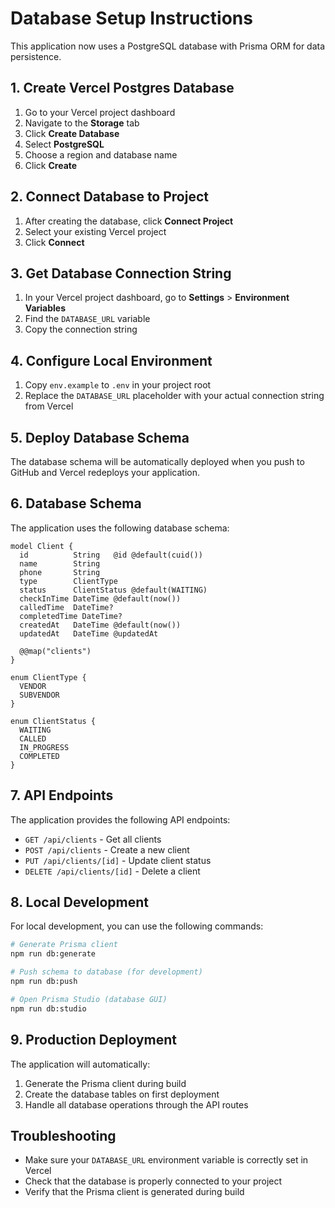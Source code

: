 # Database Setup Instructions

This application now uses a PostgreSQL database with Prisma ORM for data persistence.

## 1. Create Vercel Postgres Database

1. Go to your Vercel project dashboard
2. Navigate to the **Storage** tab
3. Click **Create Database**
4. Select **PostgreSQL**
5. Choose a region and database name
6. Click **Create**

## 2. Connect Database to Project

1. After creating the database, click **Connect Project**
2. Select your existing Vercel project
3. Click **Connect**

## 3. Get Database Connection String

1. In your Vercel project dashboard, go to **Settings** > **Environment Variables**
2. Find the `DATABASE_URL` variable
3. Copy the connection string

## 4. Configure Local Environment

1. Copy `env.example` to `.env` in your project root
2. Replace the `DATABASE_URL` placeholder with your actual connection string from Vercel

## 5. Deploy Database Schema

The database schema will be automatically deployed when you push to GitHub and Vercel redeploys your application.

## 6. Database Schema

The application uses the following database schema:

```prisma
model Client {
  id          String   @id @default(cuid())
  name        String
  phone       String
  type        ClientType
  status      ClientStatus @default(WAITING)
  checkInTime DateTime @default(now())
  calledTime  DateTime?
  completedTime DateTime?
  createdAt   DateTime @default(now())
  updatedAt   DateTime @updatedAt

  @@map("clients")
}

enum ClientType {
  VENDOR
  SUBVENDOR
}

enum ClientStatus {
  WAITING
  CALLED
  IN_PROGRESS
  COMPLETED
}
```

## 7. API Endpoints

The application provides the following API endpoints:

- `GET /api/clients` - Get all clients
- `POST /api/clients` - Create a new client
- `PUT /api/clients/[id]` - Update client status
- `DELETE /api/clients/[id]` - Delete a client

## 8. Local Development

For local development, you can use the following commands:

```bash
# Generate Prisma client
npm run db:generate

# Push schema to database (for development)
npm run db:push

# Open Prisma Studio (database GUI)
npm run db:studio
```

## 9. Production Deployment

The application will automatically:
1. Generate the Prisma client during build
2. Create the database tables on first deployment
3. Handle all database operations through the API routes

## Troubleshooting

- Make sure your `DATABASE_URL` environment variable is correctly set in Vercel
- Check that the database is properly connected to your project
- Verify that the Prisma client is generated during build
